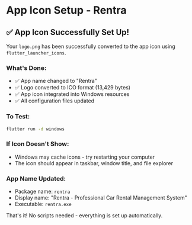 # App Icon Setup - Rentra

## ✅ **App Icon Successfully Set Up!**

Your `logo.png` has been successfully converted to the app icon using `flutter_launcher_icons`.

### **What's Done:**
- ✅ App name changed to "Rentra"
- ✅ Logo converted to ICO format (13,429 bytes)
- ✅ App icon integrated into Windows resources
- ✅ All configuration files updated

### **To Test:**
```bash
flutter run -d windows
```

### **If Icon Doesn't Show:**
- Windows may cache icons - try restarting your computer
- The icon should appear in taskbar, window title, and file explorer

### **App Name Updated:**
- Package name: `rentra`
- Display name: "Rentra - Professional Car Rental Management System"
- Executable: `rentra.exe`

That's it! No scripts needed - everything is set up automatically. 